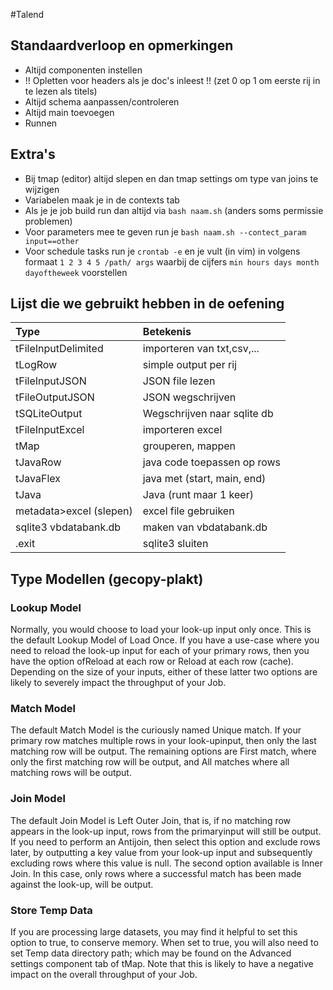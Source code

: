 #Talend

## Standaardverloop en opmerkingen 

- Altijd componenten instellen
- !! Opletten voor headers als je doc's inleest !! (zet 0 op 1 om eerste rij in te lezen als titels)
- Altijd schema aanpassen/controleren
- Altijd main toevoegen
- Runnen

## Extra's

- Bij tmap (editor) altijd slepen en dan tmap settings om type van joins te wijzigen
- Variabelen maak je in de contexts tab
- Als je je job build run dan altijd via `bash naam.sh` (anders soms permissie problemen)
- Voor parameters mee te geven run je `bash naam.sh --contect_param input==other`
- Voor schedule tasks run je `crontab -e` en je vult (in vim) in volgens formaat `1 2 3 4 5 /path/ args` waarbij de cijfers `min hours days month dayoftheweek` voorstellen


## Lijst die we gebruikt hebben in de oefening

| Type								| Betekenis
| :---                  			| :---
| tFileInputDelimited				|importeren van txt,csv,...
| tLogRow							|simple output per rij
| tFileInputJSON					|JSON file lezen
| tFileOutputJSON					|JSON wegschrijven
| tSQLiteOutput						|Wegschrijven naar sqlite db
| tFileInputExcel					|importeren excel
| tMap								|grouperen, mappen
| tJavaRow							|java code toepassen op rows
| tJavaFlex							|java met (start, main, end)
| tJava								|Java (runt maar 1 keer)
| metadata>excel (slepen)			|excel file gebruiken
| sqlite3 vbdatabank.db				|maken van vbdatabank.db
| .exit								|sqlite3 sluiten

## Type Modellen (gecopy-plakt)

### Lookup Model

Normally, you would choose to load your look-up input only once. 
This is the default Lookup Model of Load Once. 
If you have a use-case where you need to reload the look-up input for each of your primary rows, then you have the option ofReload at each row or Reload at each row (cache).
Depending on the size of your inputs, either of these latter two options are likely to severely impact the throughput of your Job.

### Match Model

The default Match Model is the curiously named Unique match. If your primary row matches multiple rows in your look-upinput, then only the last matching row will be output. The remaining options are First match, where only the first matching row will be output, and All matches where all matching rows will be output.

### Join Model 

The default Join Model is Left Outer Join, that is, if no matching row appears in the look-up input, rows from the primaryinput will still be output. If you need to perform an Antijoin, then select this option and exclude rows later, by outputting a key value from your look-up input and subsequently excluding rows where this value is null. The second option available is Inner Join. In this case, only rows where a successful match has been made against the look-up, will be output.

### Store Temp Data

If you are processing large datasets, you may find it helpful to set this option to true, to conserve memory. When set to true, you will also need to set Temp data directory path; which may be found on the Advanced settings component tab of tMap. Note that this is likely to have a negative impact on the overall throughput of your Job.